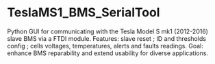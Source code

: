 # TeslaMS1_BMS_SerialTool
Python GUI for communicating with the Tesla Model S mk1 (2012-2016) slave BMS via a FTDI module. Features: slave reset ; ID and thresholds config ; cells voltages, temperatures, alerts and faults readings. Goal: enhance BMS reparability and extend usability for diverse applications.
